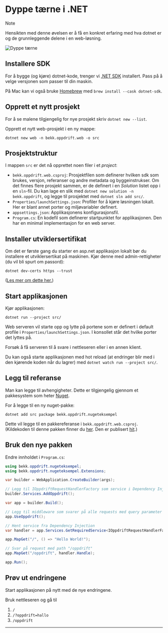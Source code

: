 # Dyppe tærne i .NET

> [!NOTE]
> Hensikten med denne øvelsen er å få en konkret erfaring med hva dotnet er og de grunnleggende delene i en web-løsning.

![Dyppe tærne](../../img/Dyppe_tærne.png)

## Installere SDK

For å bygge (og kjøre) dotnet-kode, trenger vi [.NET SDK](https://dotnet.microsoft.com/en-us/download) installert. 
Pass på å velge versjonen som passer til din maskin.

På Mac kan vi også bruke [Homebrew](https://brew.sh/) med `brew install --cask dotnet-sdk`.

## Opprett et nytt prosjekt

For å se malene tilgjengelig for nye prosjekt skriv `dotnet new --list`.

Opprett et nytt web-prosjekt i en ny mappe:

```console
dotnet new web -n bekk.oppdrift.web -o src
```

## Prosjektstruktur

I mappen `src` er det nå opprettet noen filer i et *project*:

- `bekk.oppdrift.web.csproj`: Prosjektfilen som definerer hvilken sdk som  brukes, versjon, referanser og andre metadata og byggeinstrukser. Om det finnes flere prosjekt sammen, er de definert i en *Solution* listet opp i en `sln`-fil. Du kan lage en slik med `dotnet new solution -n bekk.oppdrift`, og legge til prosjektet med `dotnet sln add src/`.
- `Properties/launchSettings.json`: Profiler for å kjøre løsningen lokalt. Her er blant annet porter og miljøvariabler definert.
- `appsettings.json`: Applikasjonens konfigurasjonsfil.
- `Program.cs`: En kodefil som definerer startpunktet for applikasjonen. Den har en minimal implementasjon for en web server.

## Installer utviklersertifikat

Om det er første gang du starter en asp.net applikasjon lokalt bør du installere et utviklersertikat på maskinen.
Kjør denne med admin-rettigheter (du vil bli spurt om passord):

```console
dotnet dev-certs https --trust
```

([Les mer om dette her.](https://learn.microsoft.com/en-us/aspnet/core/security/enforcing-ssl?view=aspnetcore-7.0&tabs=visual-studio%2Clinux-ubuntu#trust-the-aspnet-core-https-development-certificate-on-windows-and-macos))

## Start applikasjonen

Kjør applikasjonen:

```console
dotnet run --project src/
```

Web serveren vil starte opp og lytte på portene som er definert i default profile i `Properties/launchSettings.json`. I konsollet står det hvilke porter det lyttes på.

Forsøk å få serveren til å svare i nettleseren eller i en annen klient.

Du kan også starte applikasjonen med hot reload (at endringer blir med i den kjørende koden når du lagrer) med `dotnet watch run --project src/`.

## Legg til referanse

Man kan legge til avhengigheter. Dette er tilgjengelig gjennom et pakkesystem som heter [Nuget](https://nuget.org).

For å legge til en ny nuget-pakke:

```console
dotnet add src package bekk.oppdrift.nugeteksempel
```

Dette vil legge til en pakkereferanse i `bekk.oppdrift.web.csproj`. (Kildekoden til denne pakken finner du [her](./nuget_eksempel/).
Den er publisert [hit](https://www.nuget.org/packages/bekk.oppdrift.nugeteksempel/1.0.1).)

## Bruk den nye pakken

Endre innholdet i `Program.cs`:

```C#
using bekk.oppdrift.nugeteksempel;
using bekk.oppdrift.nugeteksempel.Extensions;

var builder = WebApplication.CreateBuilder(args);

// Legg til IOppdriftRequestHandlerFactory som service i Dependency Injection
builder.Services.AddOppdrift();

var app = builder.Build();

// Legg til middleware som svarer på alle requests med query parameter "oppdrift"
app.UseOppdrift();

// Hent service fra Dependency Injection
var handler = app.Services.GetRequiredService<IOppdriftRequestHandlerFactory>();

app.MapGet("/", () => "Hello World!");

// Svar på request med path "/oppdrift"
app.MapGet("/oppdrift", handler.Handle);

app.Run();
```

## Prøv ut endringene

Start applikasjonen på nytt med de nye endringene.

Bruk nettleseren og gå til 
1.  `/`
2.  `/?oppdrift=hallo`
3.  `/oppdrift`

---


